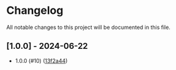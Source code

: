 # Changelog

All notable changes to this project will be documented in this file.

## [1.0.0] - 2024-06-22

- 1.0.0 (#10) ([13f2a44](13f2a442925b74200f652dc6c3363d866f508d90))

<!-- generated by git-cliff -->
